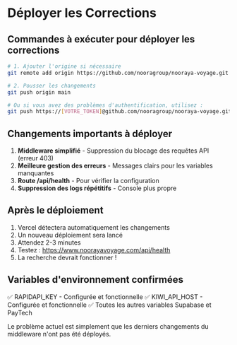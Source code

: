 # Déployer les Corrections

## Commandes à exécuter pour déployer les corrections

```bash
# 1. Ajouter l'origine si nécessaire
git remote add origin https://github.com/nooragroup/nooraya-voyage.git

# 2. Pousser les changements
git push origin main

# Ou si vous avez des problèmes d'authentification, utilisez :
git push https://[VOTRE_TOKEN]@github.com/nooragroup/nooraya-voyage.git main
```

## Changements importants à déployer

1. **Middleware simplifié** - Suppression du blocage des requêtes API (erreur 403)
2. **Meilleure gestion des erreurs** - Messages clairs pour les variables manquantes
3. **Route /api/health** - Pour vérifier la configuration
4. **Suppression des logs répétitifs** - Console plus propre

## Après le déploiement

1. Vercel détectera automatiquement les changements
2. Un nouveau déploiement sera lancé
3. Attendez 2-3 minutes
4. Testez : https://www.noorayavoyage.com/api/health
5. La recherche devrait fonctionner !

## Variables d'environnement confirmées

✅ RAPIDAPI_KEY - Configurée et fonctionnelle
✅ KIWI_API_HOST - Configurée et fonctionnelle
✅ Toutes les autres variables Supabase et PayTech

Le problème actuel est simplement que les derniers changements du middleware n'ont pas été déployés.